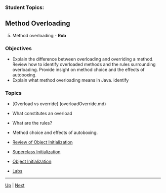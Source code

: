 ### Student Topics: 

## Method Overloading
5. Method overloading - **Rob**

### Objectives
* Explain the difference between overloading and overriding a method.  Review how to identify overloaded methods and the rules surrounding overloading. Provide insight on method choice and the effects of autoboxing.
* Explain what method overloading means in Java.  identify 

### Topics
   * [Overload vs override] (overloadOverride.md)
   * What constitutes an overload
   * What are the rules?
   * Method choice and effects of autoboxing.
   
*  [Review of Object Initialization](objectInitReview.md) 
*  [Superclass Initialization](superclassInit.md) 
*  [Object Initialization](objectInit.md) 
*  [Labs](labs.md) 


<hr>

[Up](../README.md) | [Next](objectInitReview.md)